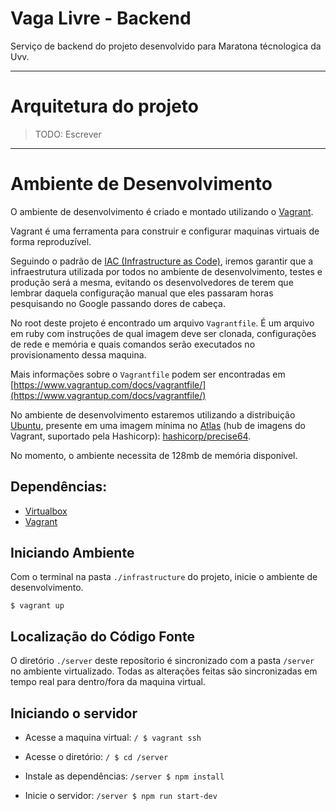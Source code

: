 # Vaga Livre - Backend

Serviço de backend do projeto desenvolvido para Maratona técnologica da Uvv.

---

# Arquitetura do projeto

> TODO: Escrever

---

# Ambiente de Desenvolvimento

O ambiente de desenvolvimento é criado e montado utilizando o [Vagrant](https://vagrantup.com).

Vagrant é uma ferramenta para construir e configurar maquinas virtuais de forma reproduzível.

Seguindo o padrão de [IAC (Infrastructure as Code)](https://www.thoughtworks.com/insights/blog/infrastructure-code-reason-smile), iremos garantir que a infraestrutura utilizada por todos no ambiente de desenvolvimento, testes e produção será a mesma, evitando os desenvolvedores de terem que lembrar daquela configuração manual que eles passaram horas pesquisando no Google passando dores de cabeça.

No root deste projeto é encontrado um arquivo `Vagrantfile`. É um arquivo em ruby com instruções de qual imagem deve ser clonada, configurações de rede e memória e quais comandos serão executados no provisionamento dessa maquina.

Mais informações sobre o `Vagrantfile` podem ser encontradas em [https://www.vagrantup.com/docs/vagrantfile/](https://www.vagrantup.com/docs/vagrantfile/)

No ambiente de desenvolvimento estaremos utilizando a distribuição [Ubuntu](http://www.ubuntu.com/), presente em uma imagem mínima no [Atlas](https://atlas.hashicorp.com/) (hub de imagens do Vagrant, suportado pela Hashicorp): [hashicorp/precise64](https://atlas.hashicorp.com/hashicorp/boxes/precise64).

No momento, o ambiente necessita de 128mb de memória disponível.

## Dependências:

 - [Virtualbox](https://www.virtualbox.org/wiki/Downloads)
 - [Vagrant](https://vagrantup.com)

## Iniciando Ambiente

Com o terminal na pasta `./infrastructure` do projeto, inicie o ambiente de desenvolvimento.

`$ vagrant up`

## Localização do Código Fonte

O diretório `./server` deste reposítorio é sincronizado com a pasta `/server` no ambiente virtualizado. Todas as alterações feitas são sincronizadas em tempo real para dentro/fora da maquina virtual.

## Iniciando o servidor

- Acesse a maquina virtual:
`/ $ vagrant ssh`

- Acesse o diretório:
`/ $ cd /server`

- Instale as dependências:
`/server $ npm install`

- Inicie o servidor:
`/server $ npm run start-dev`
